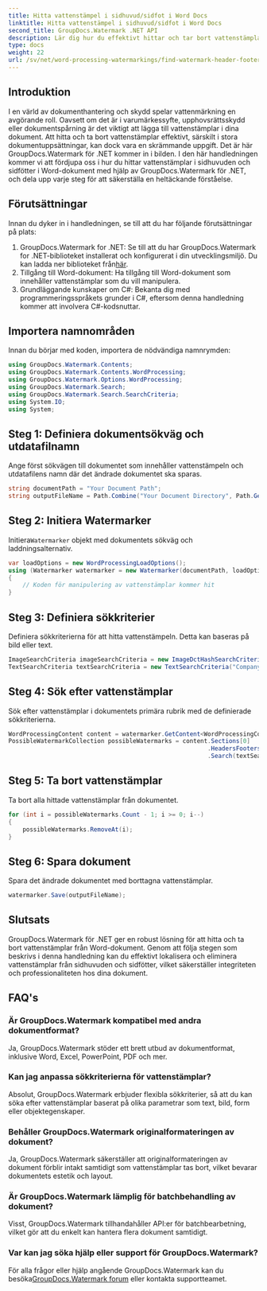 ```yaml
---
title: Hitta vattenstämpel i sidhuvud/sidfot i Word Docs
linktitle: Hitta vattenstämpel i sidhuvud/sidfot i Word Docs
second_title: GroupDocs.Watermark .NET API
description: Lär dig hur du effektivt hittar och tar bort vattenstämplar från Word-dokument med hjälp av GroupDocs Watermark för .NET, vilket säkerställer dokumentintegritet och professionalism.
type: docs
weight: 22
url: /sv/net/word-processing-watermarkings/find-watermark-header-footer-word-docs/
---
```

## Introduktion
I en värld av dokumenthantering och skydd spelar vattenmärkning en avgörande roll. Oavsett om det är i varumärkessyfte, upphovsrättsskydd eller dokumentspårning är det viktigt att lägga till vattenstämplar i dina dokument. Att hitta och ta bort vattenstämplar effektivt, särskilt i stora dokumentuppsättningar, kan dock vara en skrämmande uppgift. Det är här GroupDocs.Watermark för .NET kommer in i bilden. I den här handledningen kommer vi att fördjupa oss i hur du hittar vattenstämplar i sidhuvuden och sidfötter i Word-dokument med hjälp av GroupDocs.Watermark för .NET, och dela upp varje steg för att säkerställa en heltäckande förståelse.
## Förutsättningar
Innan du dyker in i handledningen, se till att du har följande förutsättningar på plats:
1. GroupDocs.Watermark for .NET: Se till att du har GroupDocs.Watermark for .NET-biblioteket installerat och konfigurerat i din utvecklingsmiljö. Du kan ladda ner biblioteket från[här](https://releases.groupdocs.com/Watermark/net/).
2. Tillgång till Word-dokument: Ha tillgång till Word-dokument som innehåller vattenstämplar som du vill manipulera.
3. Grundläggande kunskaper om C#: Bekanta dig med programmeringsspråkets grunder i C#, eftersom denna handledning kommer att involvera C#-kodsnuttar.
## Importera namnområden
Innan du börjar med koden, importera de nödvändiga namnrymden:
```csharp
using GroupDocs.Watermark.Contents;
using GroupDocs.Watermark.Contents.WordProcessing;
using GroupDocs.Watermark.Options.WordProcessing;
using GroupDocs.Watermark.Search;
using GroupDocs.Watermark.Search.SearchCriteria;
using System.IO;
using System;
```
## Steg 1: Definiera dokumentsökväg och utdatafilnamn
Ange först sökvägen till dokumentet som innehåller vattenstämpeln och utdatafilens namn där det ändrade dokumentet ska sparas.
```csharp
string documentPath = "Your Document Path";
string outputFileName = Path.Combine("Your Document Directory", Path.GetFileName(documentPath));
```
## Steg 2: Initiera Watermarker
 Initiera`Watermarker` objekt med dokumentets sökväg och laddningsalternativ.
```csharp
var loadOptions = new WordProcessingLoadOptions();
using (Watermarker watermarker = new Watermarker(documentPath, loadOptions))
{
    // Koden för manipulering av vattenstämplar kommer hit
}
```
## Steg 3: Definiera sökkriterier
Definiera sökkriterierna för att hitta vattenstämpeln. Detta kan baseras på bild eller text.
```csharp
ImageSearchCriteria imageSearchCriteria = new ImageDctHashSearchCriteria(Constants.LogoPng);
TextSearchCriteria textSearchCriteria = new TextSearchCriteria("Company Name");
```
## Steg 4: Sök efter vattenstämplar
Sök efter vattenstämplar i dokumentets primära rubrik med de definierade sökkriterierna.
```csharp
WordProcessingContent content = watermarker.GetContent<WordProcessingContent>();
PossibleWatermarkCollection possibleWatermarks = content.Sections[0]
                                                        .HeadersFooters[OfficeHeaderFooterType.HeaderPrimary]
                                                        .Search(textSearchCriteria.Or(imageSearchCriteria));
```
## Steg 5: Ta bort vattenstämplar
Ta bort alla hittade vattenstämplar från dokumentet.
```csharp
for (int i = possibleWatermarks.Count - 1; i >= 0; i--)
{
    possibleWatermarks.RemoveAt(i);
}
```
## Steg 6: Spara dokument
Spara det ändrade dokumentet med borttagna vattenstämplar.
```csharp
watermarker.Save(outputFileName);
```

## Slutsats
GroupDocs.Watermark för .NET ger en robust lösning för att hitta och ta bort vattenstämplar från Word-dokument. Genom att följa stegen som beskrivs i denna handledning kan du effektivt lokalisera och eliminera vattenstämplar från sidhuvuden och sidfötter, vilket säkerställer integriteten och professionaliteten hos dina dokument.
## FAQ's
### Är GroupDocs.Watermark kompatibel med andra dokumentformat?
Ja, GroupDocs.Watermark stöder ett brett utbud av dokumentformat, inklusive Word, Excel, PowerPoint, PDF och mer.
### Kan jag anpassa sökkriterierna för vattenstämplar?
Absolut, GroupDocs.Watermark erbjuder flexibla sökkriterier, så att du kan söka efter vattenstämplar baserat på olika parametrar som text, bild, form eller objektegenskaper.
### Behåller GroupDocs.Watermark originalformateringen av dokument?
Ja, GroupDocs.Watermark säkerställer att originalformateringen av dokument förblir intakt samtidigt som vattenstämplar tas bort, vilket bevarar dokumentets estetik och layout.
### Är GroupDocs.Watermark lämplig för batchbehandling av dokument?
Visst, GroupDocs.Watermark tillhandahåller API:er för batchbearbetning, vilket gör att du enkelt kan hantera flera dokument samtidigt.
### Var kan jag söka hjälp eller support för GroupDocs.Watermark?
 För alla frågor eller hjälp angående GroupDocs.Watermark kan du besöka[GroupDocs.Watermark forum](https://forum.groupdocs.com/c/watermark/19) eller kontakta supportteamet.